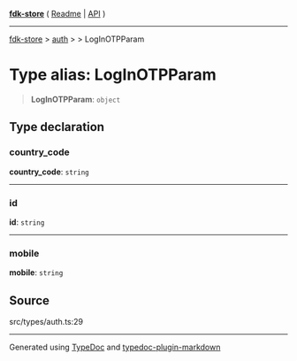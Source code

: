 [**fdk-store**](../../../README.md) ( [Readme](../../../README.md) \| [API](../../../API.md) )

---

[fdk-store](../../../API.md) > [auth](../../README.md) > [<internal>](../README.md) > LogInOTPParam

# Type alias: LogInOTPParam

> **LogInOTPParam**: `object`

## Type declaration

### country_code

**country_code**: `string`

---

### id

**id**: `string`

---

### mobile

**mobile**: `string`

## Source

src/types/auth.ts:29

---

Generated using [TypeDoc](https://typedoc.org/) and [typedoc-plugin-markdown](https://www.npmjs.com/package/typedoc-plugin-markdown)
